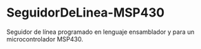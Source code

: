# SeguidorDeLinea-MSP430
Seguidor de línea programado en lenguaje ensamblador y para un microcontrolador MSP430.
